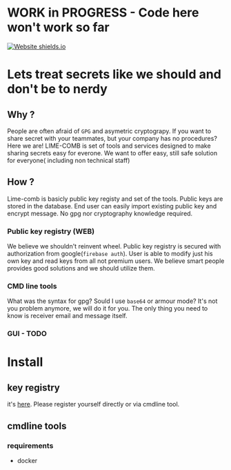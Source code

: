 # WORK in PROGRESS - Code here won't work so far

[![Website shields.io](https://img.shields.io/website-up-down-green-red/http/shields.io.svg)](https://lime-comb.web.app/)

# Lets treat secrets like we should and don't be to nerdy

## Why ?
People are often afraid of `GPG` and asymetric cryptograpy.
If you want to share secret with your teammates, but your company has no procedures? Here we are!
LIME-COMB is set of tools and services designed to make sharing secrets easy for everone.
We want to offer easy, still safe solution for everyone( including non technical staff)

## How ?

Lime-comb is basicly public key registy and set of the tools. Public keys are stored in the database. End user can easily import existing public key and encrypt message. No gpg nor cryptography knowledge required.

### Public key registry (WEB)

We believe we shouldn't reinvent wheel. Public key registry is secured with authorization from google(`firebase auth`).
User is able to modify just his own key and read keys from all not premium users. We believe smart people provides good solutions and we should utilize them.

### CMD line tools

What was the syntax for gpg? Sould I use `base64` or armour mode? It's not you problem anymore, we will do it for you.
The only thing you need to know is receiver email and message itself.

### GUI - TODO

# Install

## key registry
it's [here](https://lime-comb.web.app/). Please register yourself directly or via cmdline tool.

## cmdline tools

### requirements
* docker


